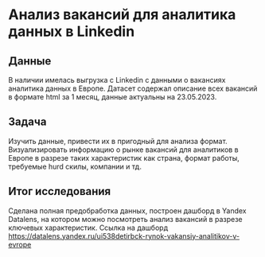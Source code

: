 # Анализ вакансий для аналитика данных в Linkedin

## Данные
В наличии имелась выгрузка с Linkedin с данными о вакансиях аналитика данных в Европе.
Датасет содержал описание всех вакансий в формате html за 1 месяц, данные актуальны на 23.05.2023.

## Задача
Изучить данные, привести их в пригодный для анализа формат. Визуализировать информацию о рынке вакансий для аналитиков в Европе в разрезе таких характеристик как страна, формат работы, требуемые hurd скилы, компании и тд.

## Итог исследования
Сделана полная предобработка данных, построен дашборд в Yandex Datalens, на котором можно посмотреть анализ вакансий в разрезе ключевых характеристик. 
Ссылка на дашборд https://datalens.yandex.ru/ui538detirbck-rynok-vakansiy-analitikov-v-evrope 
